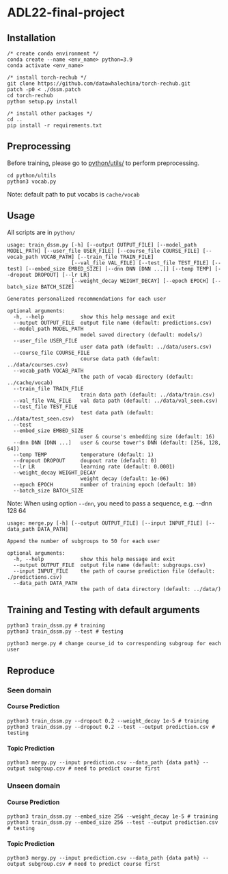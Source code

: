 # ADL22-final-project

## Installation
```
/* create conda environment */
conda create --name <env_name> python=3.9
conda activate <env_name>

/* install torch-rechub */
git clone https://github.com/datawhalechina/torch-rechub.git
patch -p0 < ./dssm.patch
cd torch-rechub
python setup.py install

/* install other packages */
cd ..
pip install -r requirements.txt
```

## Preprocessing
Before training, please go to [python/utils/](https://github.com/hsuck/ADL22-final-project/tree/ricky/python/utils) to perform preprocessing.
```
cd python/ultils
python3 vocab.py
```
Note: default path to put vocabs is `cache/vocab`
## Usage
All scripts are in `python/`
```
usage: train_dssm.py [-h] [--output OUTPUT_FILE] [--model_path MODEL_PATH] [--user_file USER_FILE] [--course_file COURSE_FILE] [--vocab_path VOCAB_PATH] [--train_file TRAIN_FILE]
                     [--val_file VAL_FILE] [--test_file TEST_FILE] [--test] [--embed_size EMBED_SIZE] [--dnn DNN [DNN ...]] [--temp TEMP] [--dropout DROPOUT] [--lr LR]
                     [--weight_decay WEIGHT_DECAY] [--epoch EPOCH] [--batch_size BATCH_SIZE]

Generates personalized recommendations for each user

optional arguments:
  -h, --help            show this help message and exit
  --output OUTPUT_FILE  output file name (default: predictions.csv)
  --model_path MODEL_PATH
                        model saved directory (default: models/)
  --user_file USER_FILE
                        user data path (default: ../data/users.csv)
  --course_file COURSE_FILE
                        course data path (default: ../data/courses.csv)
  --vocab_path VOCAB_PATH
                        the path of vocab directory (default: ../cache/vocab)
  --train_file TRAIN_FILE
                        train data path (default: ../data/train.csv)
  --val_file VAL_FILE   val data path (default: ../data/val_seen.csv)
  --test_file TEST_FILE
                        test data path (default: ../data/test_seen.csv)
  --test
  --embed_size EMBED_SIZE
                        user & course's embedding size (default: 16)
  --dnn DNN [DNN ...]   user & course tower's DNN (default: [256, 128, 64])
  --temp TEMP           temperature (default: 1)
  --dropout DROPOUT     doupout rate (default: 0)
  --lr LR               learning rate (default: 0.0001)
  --weight_decay WEIGHT_DECAY
                        weight decay (default: 1e-06)
  --epoch EPOCH         number of training epoch (default: 10)
  --batch_size BATCH_SIZE
```
Note: When using option `--dnn`, you need to pass a sequence, e.g. --dnn 128 64
```
usage: merge.py [-h] [--output OUTPUT_FILE] [--input INPUT_FILE] [--data_path DATA_PATH]

Append the number of subgroups to 50 for each user

optional arguments:
  -h, --help            show this help message and exit
  --output OUTPUT_FILE  output file name (default: subgroups.csv)
  --input INPUT_FILE    the path of course prediction file (default: ./predictions.csv)
  --data_path DATA_PATH
                        the path of data directory (default: ../data/)
```

## Training and Testing with default arguments
```
python3 train_dssm.py # training
python3 train_dssm.py --test # testing

python3 merge.py # change course_id to corresponding subgroup for each user
```

## Reproduce
### Seen domain 
#### Course Prediction
```
python3 train_dssm.py --dropout 0.2 --weight_decay 1e-5 # training
python3 train_dssm.py --dropout 0.2 --test --output prediction.csv # testing
```
#### Topic Prediction
```
python3 mergy.py --input prediction.csv --data_path {data path} --output subgroup.csv # need to predict course first
```

### Unseen domain 
#### Course Prediction
```
python3 train_dssm.py --embed_size 256 --weight_decay 1e-5 # training
python3 train_dssm.py --embed_size 256 --test --output prediction.csv # testing
```
#### Topic Prediction
```
python3 mergy.py --input prediction.csv --data_path {data path} --output subgroup.csv # need to predict course first
```
